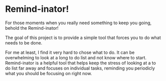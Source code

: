 # Remind-inator!

For those moments when you really need something to keep you going, behold the Remind-inator!

The goal of this project is to provide a simple tool that forces you to do what needs to be done. 

For me at least, I find it very hard to chose what to do. It can be overwhelming to look at a long to do list and not know where to start. Remind-inator is a helpful tool that helps keep the stress of looking at a to do list far away and focuses on individual tasks, reminding you periodicly what you should be focusing on right now. 

